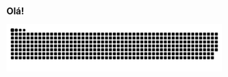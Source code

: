 ## Olá!

<!--
<div align="center">
  <a href="https://github.com/e-serafim">
  <img height="180em" src="https://github-readme-stats.vercel.app/api?username=e-serafim&show_icons=true&theme=github_dark&include_all_commits=true&count_private=true"/>
  <img height="180em" src="https://github-readme-stats.vercel.app/api/top-langs/?username=e-serafim&layout=compact&langs_count=7&theme=github_dark"/>
</div> -->

<div>
  
  ![Snake animation](https://github.com/e-serafim/e-serafim/blob/output/github-contribution-grid-snake.svg?palette=github-dark)

</div>
